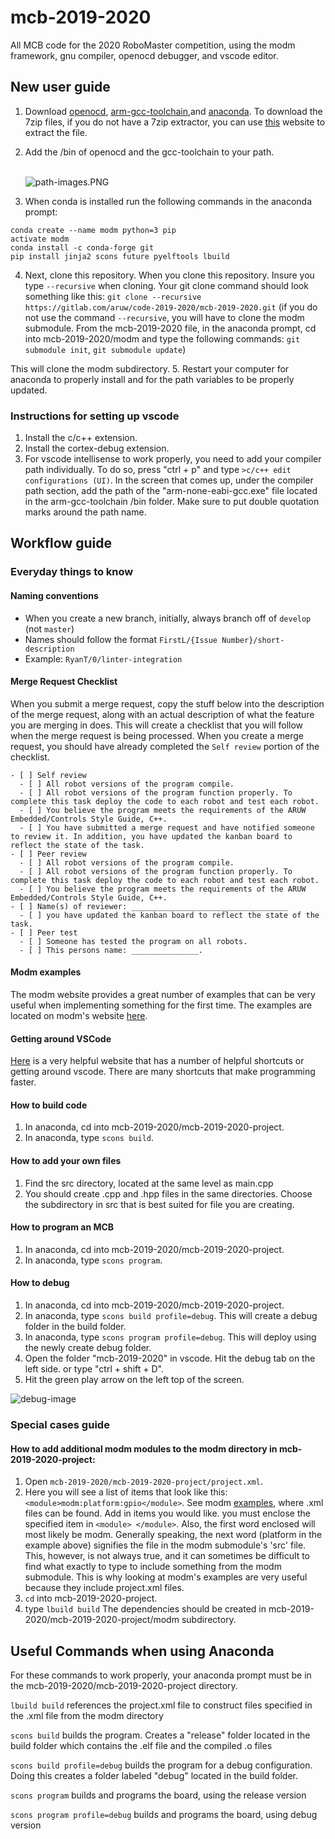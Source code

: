 # mcb-2019-2020

All MCB code for the 2020 RoboMaster competition, using the modm framework, gnu
compiler, openocd debugger, and vscode editor.

## New user guide

1. Download [openocd](https://drive.google.com/file/d/14LnGVDfvSiih2daIdglWiC25xgwJkTM7/view?usp=sharing), [arm-gcc-toolchain](https://developer.arm.com/tools-and-software/open-source-software/developer-tools/gnu-toolchain/gnu-rm/downloads),and [anaconda](https://www.anaconda.com/distribution/). To download the 7zip files, if you do not have a 7zip extractor, you can use
   [this](https://extract.me/) website to extract the file. 
2. Add the /bin of openocd and the gcc-toolchain to your path. <br><br>


    ![path-images.PNG](https://i.imgur.com/ZpV4WpX.png)

3. When conda is installed run the following commands in the anaconda prompt: <br>
```
conda create --name modm python=3 pip
activate modm
conda install -c conda-forge git
pip install jinja2 scons future pyelftools lbuild
```
4. Next, clone this repository. When you clone this repository. Insure you type `--recursive` when cloning. Your git clone command should look something like
   this: `git clone --recursive https://gitlab.com/aruw/code-2019-2020/mcb-2019-2020.git` (if you do not use the command `--recursive`, you will have to clone the modm submodule. From the mcb-2019-2020 file, in the anaconda prompt, cd into mcb-2019-2020/modm and type the following commands: `git submodule init`, `git submodule update`)

This will clone the modm subdirectory.
5. Restart your computer for anaconda to properly install and for the path variables to be properly updated.

### Instructions for setting up vscode
1. Install the c/c++ extension.
2. Install the cortex-debug extension.
3. For vscode intellisense to work properly, you need to add your compiler path individually. To do so, press "ctrl + p" and type `>c/c++ edit configurations (UI)`. In the screen that comes up, under the compiler path section, add the path of the "arm-none-eabi-gcc.exe" file located in the arm-gcc-toolchain /bin folder. Make sure to put double quotation marks around the path name.

## Workflow guide

### Everyday things to know

#### Naming conventions

- When you create a new branch, initially, always branch off of `develop` (not `master`)
- Names should follow the format `FirstL/{Issue Number}/short-description`
- Example: `RyanT/0/linter-integration`

#### Merge Request Checklist

When you submit a merge request, copy the stuff below into the description of the merge request, along with an actual description of what the feature you are merging in does. This will create a checklist that you will follow when the merge request is being processed. When you create a merge request, you should have already completed the `Self review` portion of the checklist.

```
- [ ] Self review
  - [ ] All robot versions of the program compile.
  - [ ] All robot versions of the program function properly. To complete this task deploy the code to each robot and test each robot.
  - [ ] You believe the program meets the requirements of the ARUW Embedded/Controls Style Guide, C++.
  - [ ] You have submitted a merge request and have notified someone to review it. In addition, you have updated the kanban board to reflect the state of the task.
- [ ] Peer review
  - [ ] All robot versions of the program compile.
  - [ ] All robot versions of the program function properly. To complete this task deploy the code to each robot and test each robot.
  - [ ] You believe the program meets the requirements of the ARUW Embedded/Controls Style Guide, C++.
- [ ] Name(s) of reviewer: ___________________________________
  - [ ] you have updated the kanban board to reflect the state of the task.
- [ ] Peer test
  - [ ] Someone has tested the program on all robots.
  - [ ] This persons name: _______________.
```

#### Modm examples

The modm website provides a great number of examples that can be very useful when implementing something for the first time. The examples are located on modm's website [here](https://modm.io/#examples).

#### Getting around VSCode

[Here](https://code.visualstudio.com/docs/getstarted/tips-and-tricks) is a very helpful website that has a number of helpful shortcuts  or getting around vscode. There are many shortcuts that make programming faster.

#### How to build code

1. In anaconda, cd into mcb-2019-2020/mcb-2019-2020-project.
2. In anaconda, type `scons build`.

#### How to add your own files

1. Find the src directory, located at the same level as main.cpp
2. You should create .cpp and .hpp files in the same directories. Choose the subdirectory in src that is best suited for file you are creating.

#### How to program an MCB

1. In anaconda, cd into mcb-2019-2020/mcb-2019-2020-project.
2. In anaconda, type `scons program`.

#### How to debug

1. In anaconda, cd into mcb-2019-2020/mcb-2019-2020-project.
2. In anaconda, type `scons build profile=debug`. This will create a debug folder in the build folder.
3. In anaconda, type `scons program profile=debug`. This will deploy using the newly create debug folder.
4. Open the folder "mcb-2019-2020" in vscode. Hit the debug tab on the left side. or type "ctrl + shift + D".
5. Hit the green play arrow on the left top of the screen.

![debug-image](https://i.imgur.com/l78vKh0.png)

### Special cases guide

#### How to add additional modm modules to the modm directory in mcb-2019-2020-project:

1. Open `mcb-2019-2020/mcb-2019-2020-project/project.xml`.
2. Here you will see a list of items that look like this: `<module>modm:platform:gpio</module>`. See modm [examples](https://modm.io/#examples), where .xml files can be found. Add in items you would like. you must enclose the specified item in `<module> </module>`. Also, the first word enclosed will most likely be modm. Generally speaking, the next word (platform in the example above) signifies the file in the modm submodule's 'src' file. This, however, is not always true, and it can sometimes be difficult to find what exactly to type to include something from the modm submodule. This is why looking at modm's examples are very useful because they include project.xml files. 
2. `cd` into mcb-2019-2020-project.
3. type `lbuild build` The dependencies should be created in mcb-2019-2020/mcb-2019-2020-project/modm subdirectory.

## Useful Commands when using Anaconda

For these commands to work properly, your anaconda prompt must be in the mcb-2019-2020/mcb-2019-2020-project directory.

`lbuild build` references the project.xml file to construct files specified in the .xml file from the modm directory

`scons build` builds the program. Creates a "release" folder located in the build folder which contains the .elf file and the compiled .o files

`scons build profile=debug` builds the program for a debug configuration. Doing this creates a folder labeled "debug" located in the build folder.

`scons program` builds and programs the board, using the release version

`scons program profile=debug` builds and programs the board, using debug version